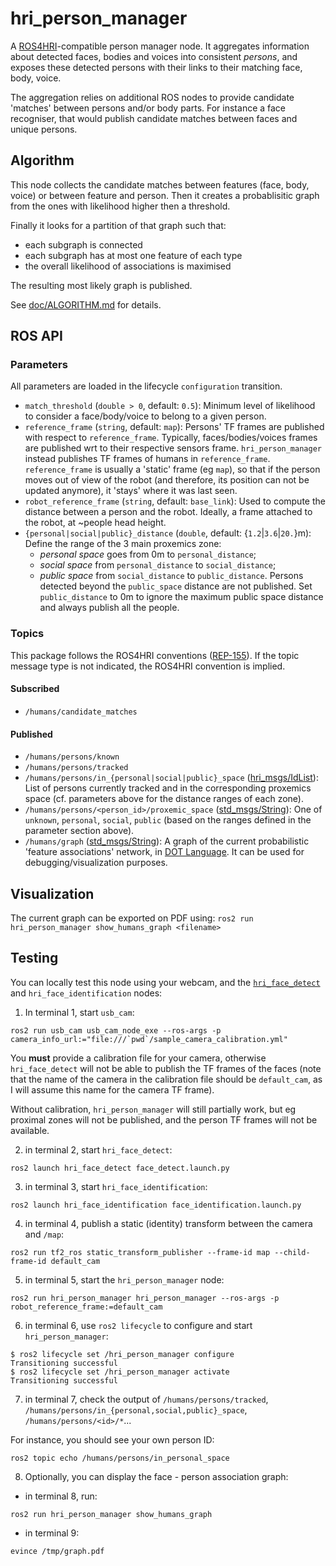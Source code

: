 # hri_person_manager

A [ROS4HRI](https://wiki.ros.org/hri)-compatible person manager node.
It aggregates information about detected faces, bodies and voices into consistent *persons*,
and exposes these detected persons with their links to their matching face, body, voice.

The aggregation relies on additional ROS nodes to provide candidate 'matches' between persons and/or body parts.
For instance a face recogniser, that would publish candidate matches between faces and unique persons.

## Algorithm

This node collects the candidate matches between features (face, body, voice) or between feature and person.
Then it creates a probablisitic graph from the ones with likelihood higher then a threshold.

Finally it looks for a partition of that graph such that:
- each subgraph is connected
- each subgraph has at most one feature of each type
- the overall likelihood of associations is maximised

The resulting most likely graph is published.

See [doc/ALGORITHM.md](doc/ALGORITHM.md) for details.

## ROS API

### Parameters

All parameters are loaded in the lifecycle `configuration` transition.

- `match_threshold` (`double > 0`, default: `0.5`):
  Minimum level of likelihood to consider a face/body/voice to belong to a given person.
- `reference_frame` (`string`, default: `map`):
  Persons' TF frames are published with respect to `reference_frame`.
  Typically, faces/bodies/voices  frames are published wrt to their respective sensors frame.
  `hri_person_manager` instead publishes TF frames of humans in `reference_frame`.
  `reference_frame` is usually a 'static' frame (eg `map`), so that if the person moves out of view of the robot
  (and therefore, its position can not be updated anymore), it 'stays' where it was last seen.
- `robot_reference_frame` (`string`, default: `base_link`):
  Used to compute the distance between a person and the robot.
  Ideally, a frame attached to the robot, at ~people head height.
- `{personal|social|public}_distance` (`double`, default: {`1.2`|`3.6`|`20.`}m):
  Define the range of the 3 main proxemics zone:
  - *personal space* goes from 0m to `personal_distance`;
  - *social space* from `personal_distance` to `social_distance`;
  - *public space* from `social_distance` to `public_distance`.
  Persons detected beyond the `public_space` distance are not published.
  Set `public_distance` to 0m to ignore the maximum public space distance and always publish all the people.

### Topics

This package follows the ROS4HRI conventions ([REP-155](https://www.ros.org/reps/rep-0155.html)).
If the topic message type is not indicated, the ROS4HRI convention is implied.

#### Subscribed

- `/humans/candidate_matches`

#### Published

- `/humans/persons/known`
- `/humans/persons/tracked`
- `/humans/persons/in_{personal|social|public}_space` ([hri_msgs/IdList](https://github.com/ros4hri/hri_msgs/blob/humble-devel/msg/IdsList.msg)):
  List of persons currently tracked and in the corresponding proxemics space
  (cf. parameters above for the distance ranges of each zone).
- `/humans/persons/<person_id>/proxemic_space` ([std_msgs/String](https://github.com/ros2/common_interfaces/blob/humble/std_msgs/msg/String.msg)):
  One of `unknown`, `personal`, `social`, `public`
  (based on the ranges defined in the parameter section above).
- `/humans/graph` ([std_msgs/String](https://github.com/ros2/common_interfaces/blob/humble/std_msgs/msg/String.msg)):
  A graph of the current probabilistic 'feature associations' network, in [DOT Language](https://graphviz.org/doc/info/lang.html).
  It can be used for debugging/visualization purposes.

## Visualization

The current graph can be exported on PDF using:
`ros2 run hri_person_manager show_humans_graph <filename>`

## Testing

You can locally test this node using your webcam, and the
[`hri_face_detect`](https://github.com/ros4hri/hri_face_detect/tree/humble-devel)
and `hri_face_identification` nodes:


1. In terminal 1, start `usb_cam`:

```
ros2 run usb_cam usb_cam_node_exe --ros-args -p camera_info_url:="file:///`pwd`/sample_camera_calibration.yml"
```

You **must** provide a calibration file for your camera, otherwise
`hri_face_detect` will not be able to publish the TF frames of the faces (note
that the name of the camera in the calibration file should be `default_cam`, as
I will assume this name for the camera TF frame).

Without calibration, `hri_person_manager` will still partially work, but eg
proximal zones will not be published, and the person TF frames will not be
available.


2. in terminal 2, start `hri_face_detect`:

```
ros2 launch hri_face_detect face_detect.launch.py
```

3. in terminal 3, start `hri_face_identification`:

```
ros2 launch hri_face_identification face_identification.launch.py
```

4. in terminal 4, publish a static (identity) transform between the camera and `/map`:

```
ros2 run tf2_ros static_transform_publisher --frame-id map --child-frame-id default_cam
```

5. in terminal 5, start the `hri_person_manager` node:

```
ros2 run hri_person_manager hri_person_manager --ros-args -p robot_reference_frame:=default_cam
```

6. in terminal 6, use `ros2 lifecycle` to configure and start `hri_person_manager`:

```
$ ros2 lifecycle set /hri_person_manager configure
Transitioning successful
$ ros2 lifecycle set /hri_person_manager activate
Transitioning successful
```

7. in terminal 7, check the output of `/humans/persons/tracked`, `/humans/persons/in_{personal,social,public}_space`, `/humans/persons/<id>/*`...

For instance, you should see your own person ID:

```
ros2 topic echo /humans/persons/in_personal_space
```

8. Optionally, you can display the face - person association graph:

  - in terminal 8, run:

```
ros2 run hri_person_manager show_humans_graph
```

  - in terminal 9:

```
evince /tmp/graph.pdf
```

